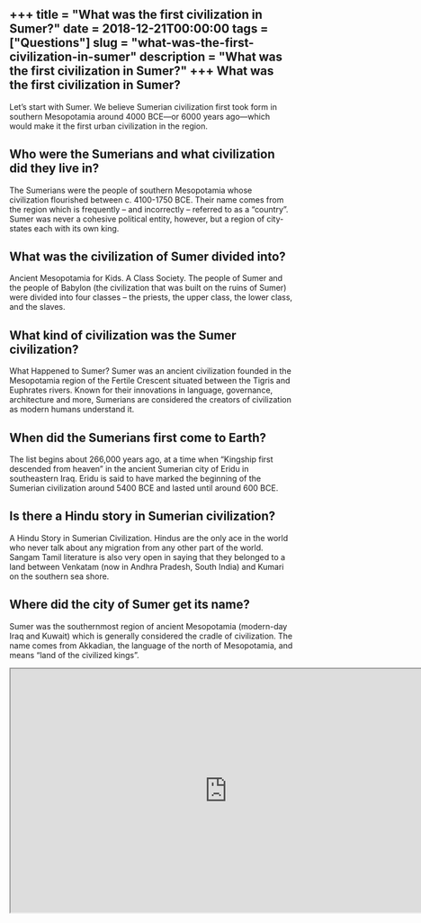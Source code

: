 +++
title = "What was the first civilization in Sumer?"
date = 2018-12-21T00:00:00
tags = ["Questions"]
slug = "what-was-the-first-civilization-in-sumer"
description = "What was the first civilization in Sumer?"
+++
What was the first civilization in Sumer?
-----------------------------------------

Let’s start with Sumer. We believe Sumerian civilization first took form in southern Mesopotamia around 4000 BCE—or 6000 years ago—which would make it the first urban civilization in the region.

Who were the Sumerians and what civilization did they live in?
--------------------------------------------------------------

The Sumerians were the people of southern Mesopotamia whose civilization flourished between c. 4100-1750 BCE. Their name comes from the region which is frequently – and incorrectly – referred to as a “country”. Sumer was never a cohesive political entity, however, but a region of city-states each with its own king.

What was the civilization of Sumer divided into?
------------------------------------------------

Ancient Mesopotamia for Kids. A Class Society. The people of Sumer and the people of Babylon (the civilization that was built on the ruins of Sumer) were divided into four classes – the priests, the upper class, the lower class, and the slaves.

What kind of civilization was the Sumer civilization?
-----------------------------------------------------

What Happened to Sumer? Sumer was an ancient civilization founded in the Mesopotamia region of the Fertile Crescent situated between the Tigris and Euphrates rivers. Known for their innovations in language, governance, architecture and more, Sumerians are considered the creators of civilization as modern humans understand it.

When did the Sumerians first come to Earth?
-------------------------------------------

The list begins about 266,000 years ago, at a time when “Kingship first descended from heaven” in the ancient Sumerian city of Eridu in southeastern Iraq. Eridu is said to have marked the beginning of the Sumerian civilization around 5400 BCE and lasted until around 600 BCE.

Is there a Hindu story in Sumerian civilization?
------------------------------------------------

A Hindu Story in Sumerian Civilization. Hindus are the only ace in the world who never talk about any migration from any other part of the world. Sangam Tamil literature is also very open in saying that they belonged to a land between Venkatam (now in Andhra Pradesh, South India) and Kumari on the southern sea shore.

Where did the city of Sumer get its name?
-----------------------------------------

Sumer was the southernmost region of ancient Mesopotamia (modern-day Iraq and Kuwait) which is generally considered the cradle of civilization. The name comes from Akkadian, the language of the north of Mesopotamia, and means “land of the civilized kings”.

<iframe allow="accelerometer; autoplay; clipboard-write; encrypted-media; gyroscope; picture-in-picture" allowfullscreen="" class="__youtube_prefs__  epyt-is-override  no-lazyload" data-no-lazy="1" data-origheight="433" data-origwidth="770" data-skipgform_ajax_framebjll="" height="433" id="_ytid_89914" loading="lazy" src="https://www.youtube.com/embed/d2lJUOv0hLA?enablejsapi=1&autoplay=0&cc_load_policy=0&cc_lang_pref=&iv_load_policy=1&loop=0&modestbranding=0&rel=1&fs=1&playsinline=0&autohide=2&theme=dark&color=red&controls=1&" title="YouTube player" width="770"></iframe>